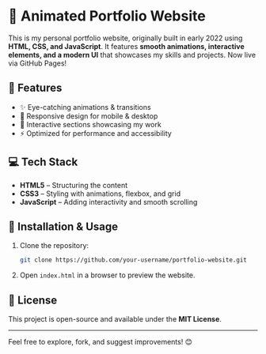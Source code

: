 # 🎨 Animated Portfolio Website

This is my personal portfolio website, originally built in early 2022 using **HTML, CSS, and JavaScript**. It features **smooth animations, interactive elements, and a modern UI** that showcases my skills and projects. Now live via GitHub Pages!

## 📌 Features
- ✨ Eye-catching animations & transitions
- 📱 Responsive design for mobile & desktop
- 🎯 Interactive sections showcasing my work
- ⚡ Optimized for performance and accessibility

## 💻 Tech Stack
- **HTML5** – Structuring the content
- **CSS3** – Styling with animations, flexbox, and grid
- **JavaScript** – Adding interactivity and smooth scrolling

## 📂 Installation & Usage
1. Clone the repository:
   ```sh
   git clone https://github.com/your-username/portfolio-website.git
   ```
2. Open `index.html` in a browser to preview the website.

## 📜 License
This project is open-source and available under the **MIT License**.

---

Feel free to explore, fork, and suggest improvements! 😊

